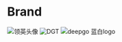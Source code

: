 # Brand
![领英头像](https://user-images.githubusercontent.com/29753488/207248028-ea515943-421b-4541-9a8d-aa97ec79d26a.png)
![DGT](https://user-images.githubusercontent.com/29753488/207248984-c42393bd-ca3e-4f7d-829c-fe40b7e1c8c5.png)
![deepgo 蓝白logo](https://user-images.githubusercontent.com/29753488/207249082-604c4a3e-a27a-4565-84e7-60b55f6c0898.png)
